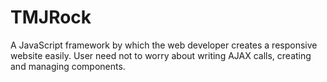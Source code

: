# TMJRock
A JavaScript framework by which the web developer creates a responsive website easily. User need not to worry about writing AJAX calls, creating and managing components.
